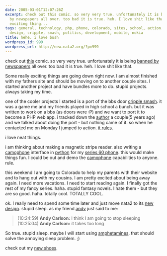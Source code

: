 ```yaml
---
date: 2005-03-01T12:07:26Z
excerpt: check out this comic. so very very true. unfortunately it is being banned
  by newspapers all over. too bad it is true. heh. I love shit like that. Some really
  exciting thing...
tags: general, technology, php, phone, colorado, sites, school, action, author, vacation,
  design, cripple, smash, politics, development, mobile, nokia
title: hehe. i love bush
wordpress_id: 999
wordpress_url: http://new.nata2.org/?p=999
---
```


<p>check out <a title="boondocks" href="http://images.ucomics.com/comics/bo/2005/bo050228.gif" target="_blank">this</a> comic. so very very true. unfortunately it is being <a href="http://dangillmor.typepad.com/dan_gillmor_on_grassroots/2005/02/tribune_kills_a.html" target="_blank">banned by newspapers</a> all over. too bad it is true. heh. I love shit like that. </p><p>Some really exciting things are going down right now. I am almost finished with my fathers site and should be moving on to another couple sites. I started another project and have bundles more to do. stupid projects. always taking my time. </p><p>one of the cooler projects I started is a port of the bbs door <a href="http://www.cripplesmash.com/" target="_blank">cripple smash</a>. it was a game me and my friends played in high school a bunch. but it was written to work on a bbs (as doors were :P) and we want to port it to become a PHP web app.&nbsp;i tracked down the <a href="http://www.cripplesmash.com/wiki/index.php/Benf" target="_self">author</a> a couple(5 years ago) and we talked about doing the port - but nothing came of it. so when he contacted me on Monday I jumped to action. <a href="http://www.cripplesmash.com/CS.0021/SMASH2.PNG" target="_self">it rules</a>. </p><p>i love neat things. </p><p>i am thinking about making a magnetic stripe reader. also writing a <a href="http://www.camophone.com/" target="_self">camophone</a> interface in <a href="http://www.forum.nokia.com/main/0,,034-821,00.html" target="_self">python</a> for my <a href="http://www.nokia.com/nokia/0,,54665,00.html" target="_blank">series 60 phone</a>. this would make things fun. I could be out and demo the <a href="http://www.camophone.com/" target="_self">camophone</a> capabilities to anyone. rule. </p><p>this weekend I am going to Colorado to help my parents with their website and to hang out with my cousins. I am pretty excited about being away again. I need more vacations. I need to start reading again. I finally got the rest of my fancy series. haha. stupid fantasy novels. I hate them - but they are so good. haha. totally cool. TOTALLY COOL. </p><p>ok. I really need to spend some time later and just move nata2 to its <a href="http://www.dopeman.org/nata2" target="_self">new design</a>. stupid sleep. as my friend <a href="http://blog.andrewcarlson.org/default.aspx" target="_self">andy</a> just said to me:</p><blockquote>(10:24:59) <strong>Andy Carlson:</strong> I think I am going to stop sleeping<br />(10:25:04) <strong>Andy Carlson:</strong> it takes too long </blockquote><p>So true. stupid sleep. maybe I will start using <a title="i need to stay awake in the air!!" href="http://www.cultural-baggage.com/tutruth/amphetamines[1].jpg" target="_blank">amphetamines</a>. that should solve the annoying sleep problem. ;) </p><p>check out my <a title="i rule" href="http://nata2.info/pictures/misc/phone_camera/nokia_7610/260220051806/Nokia7610(073).jpg" target="_blank">new shoes</a>.</p>
